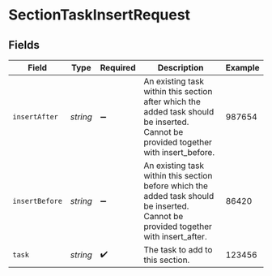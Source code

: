 # SectionTaskInsertRequest


## Fields

| Field                                                                                                                               | Type                                                                                                                                | Required                                                                                                                            | Description                                                                                                                         | Example                                                                                                                             |
| ----------------------------------------------------------------------------------------------------------------------------------- | ----------------------------------------------------------------------------------------------------------------------------------- | ----------------------------------------------------------------------------------------------------------------------------------- | ----------------------------------------------------------------------------------------------------------------------------------- | ----------------------------------------------------------------------------------------------------------------------------------- |
| `insertAfter`                                                                                                                       | *string*                                                                                                                            | :heavy_minus_sign:                                                                                                                  | An existing task within this section after which the added task should be inserted. Cannot be provided together with insert_before. | 987654                                                                                                                              |
| `insertBefore`                                                                                                                      | *string*                                                                                                                            | :heavy_minus_sign:                                                                                                                  | An existing task within this section before which the added task should be inserted. Cannot be provided together with insert_after. | 86420                                                                                                                               |
| `task`                                                                                                                              | *string*                                                                                                                            | :heavy_check_mark:                                                                                                                  | The task to add to this section.                                                                                                    | 123456                                                                                                                              |